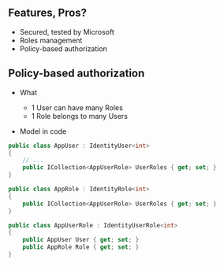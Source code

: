 ## Features, Pros?
- Secured, tested by Microsoft
- Roles management
- Policy-based authorization

## Policy-based authorization
- What
  - 1 User can have many Roles
  - 1 Role belongs to many Users

- Model in code
```csharp
public class AppUser : IdentityUser<int>
{
    // ...
    public ICollection<AppUserRole> UserRoles { get; set; }
}

public class AppRole : IdentityRole<int>
{
    public ICollection<AppUserRole> UserRoles { get; set; }
}

public class AppUserRole : IdentityUserRole<int>
{
    public AppUser User { get; set; }
    public AppRole Role { get; set; }
}
```
